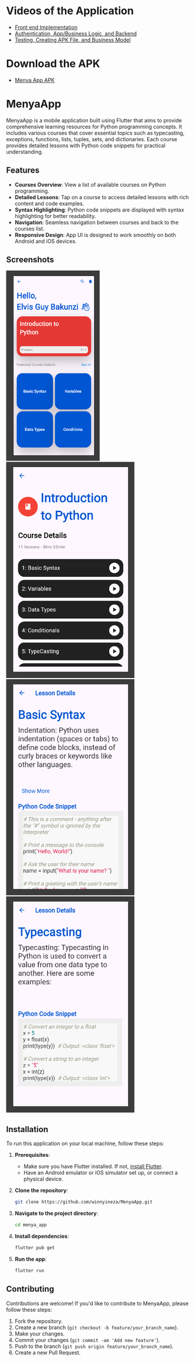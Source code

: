 # Videos of the Application

- [Front end Implementation](https://youtu.be/AxqAQxWVTDI)
- [Authentication, App/Business Logic, and Backend](https://www.youtube.com/watch?v=XHxlWsmilSc)
- [Testing, Creating APK File, and Business Model](https://www.youtube.com/watch?v=afMuc7lFjAc)

# Download the APK

- [Menya App APK](https://drive.google.com/drive/folders/13GVaZRTmJpUqAa8tQrv5uUImtSjc5DjK)




# MenyaApp

MenyaApp is a mobile application built using Flutter that aims to provide comprehensive learning resources for Python programming concepts. It includes various courses that cover essential topics such as typecasting, exceptions, functions, lists, tuples, sets, and dictionaries. Each course provides detailed lessons with Python code snippets for practical understanding.

## Features

- **Courses Overview**: View a list of available courses on Python programming.
- **Detailed Lessons**: Tap on a course to access detailed lessons with rich content and code examples.
- **Syntax Highlighting**: Python code snippets are displayed with syntax highlighting for better readability.
- **Navigation**: Seamless navigation between courses and back to the courses list.
- **Responsive Design**: App UI is designed to work smoothly on both Android and iOS devices.

## Screenshots

![Screenshot 1](images/Screenshot1.png)
![Screenshot 2](images/Screenshot2.png)
![Screenshot 3](images/Screenshot3.png)
![Screenshot 3](images/Screenshot4.png)
## Installation

To run this application on your local machine, follow these steps:

1. **Prerequisites**:
    - Make sure you have Flutter installed. If not, [install Flutter](https://flutter.dev/docs/get-started/install).
    - Have an Android emulator or iOS simulator set up, or connect a physical device.

2. **Clone the repository**:
   ```bash
   git clone https://github.com/winnyineza/MenyaApp.git
   ```

3. **Navigate to the project directory**:
   ```bash
   cd menya_app
   ```

4. **Install dependencies**:
   ```bash
   flutter pub get
   ```

5. **Run the app**:
   ```bash
   flutter run
   ```

## Contributing

Contributions are welcome! If you'd like to contribute to MenyaApp, please follow these steps:

1. Fork the repository.
2. Create a new branch (`git checkout -b feature/your_branch_name`).
3. Make your changes.
4. Commit your changes (`git commit -am 'Add new feature'`).
5. Push to the branch (`git push origin feature/your_branch_name`).
6. Create a new Pull Request. 
